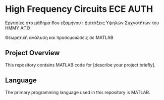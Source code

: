 # High Frequency Circuits ECE AUTH
Εργασίες στο μάθημα 6ου εξαμήνου : Διατάξεις Υψηλών Συχνοτήτων του ΗΜΜΥ ΑΠΘ

Θεωρητική ανάλυση και προσομοιώσεις σε MATLAB

## Project Overview
This repository contains MATLAB code for [describe your project briefly].

## Language
The primary programming language used in this repository is MATLAB.
